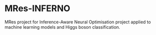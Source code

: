 # MRes-INFERNO

MRes project for Inference-Aware Neural Optimisation project applied to machine learning models and Higgs boson classification.
